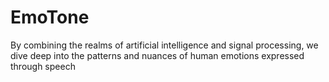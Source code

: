 # EmoTone
 By combining the realms of artificial intelligence and signal processing, we dive deep into the patterns and nuances of human emotions expressed through speech

